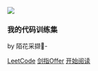 ![](http://cdn.zblade.top/qiniu_img/zavatar2.jpg)

### **我的代码训练集**

by 陌花采撷🌸-

[LeetCode](./documents/Page2.md )  [剑指Offer](./documents/Page3.md) [开始阅读](#目录)
